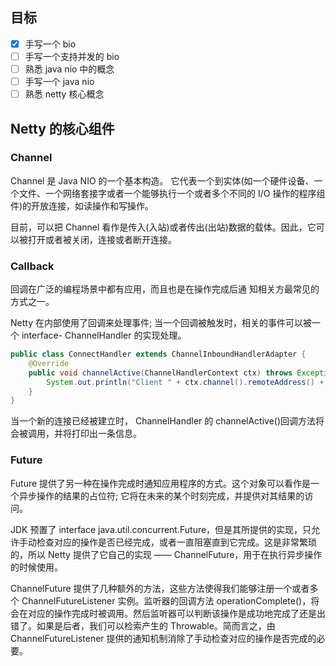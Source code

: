 ## 目标

- [x] 手写一个 bio
- [ ] 手写一个支持并发的 bio
- [ ] 熟悉 java nio 中的概念
- [ ] 手写一个 java nio
- [ ] 熟悉 netty 核心概念

## Netty 的核心组件

### Channel

Channel 是 Java NIO 的一个基本构造。 它代表一个到实体(如一个硬件设备、一个文件、一个网络套接字或者一个能够执行一个或者多个不同的 I/O 操作的程序组件)的开放连接，如读操作和写操作。

目前，可以把 Channel 看作是传入(入站)或者传出(出站)数据的载体。因此，它可以被打开或者被关闭，连接或者断开连接。

### Callback

回调在广泛的编程场景中都有应用，而且也是在操作完成后通 知相关方最常见的方式之一。

Netty 在内部使用了回调来处理事件; 当一个回调被触发时，相关的事件可以被一个 interface- ChannelHandler 的实现处理。

```java
public class ConnectHandler extends ChannelInboundHandlerAdapter { 
    @Override
    public void channelActive(ChannelHandlerContext ctx) throws Exception {
        System.out.println("Client " + ctx.channel().remoteAddress() + " connected"); 
    }
}
```

当一个新的连接已经被建立时， ChannelHandler 的 channelActive()回调方法将会被调用，并将打印出一条信息。

### Future

Future 提供了另一种在操作完成时通知应用程序的方式。这个对象可以看作是一个异步操作的结果的占位符; 它将在未来的某个时刻完成，并提供对其结果的访问。

JDK 预置了 interface java.util.concurrent.Future，但是其所提供的实现，只允许手动检查对应的操作是否已经完成，或者一直阻塞直到它完成。这是非常繁琐的，所以 Netty 提供了它自己的实现 —— ChannelFuture，用于在执行异步操作的时候使用。

ChannelFuture 提供了几种额外的方法，这些方法使得我们能够注册一个或者多个 ChannelFutureListener 实例。监听器的回调方法 operationComplete()，将会在对应的操作完成时被调用。然后监听器可以判断该操作是成功地完成了还是出错了。如果是后者，我们可以检索产生的 Throwable。简而言之，由 ChannelFutureListener 提供的通知机制消除了手动检查对应的操作是否完成的必要。


